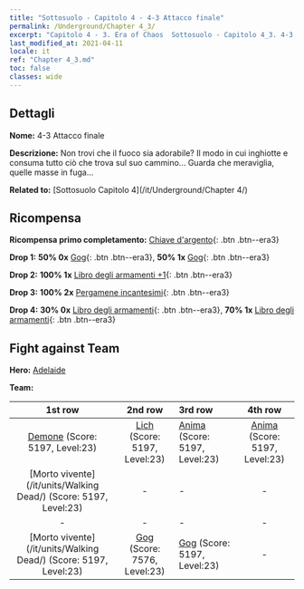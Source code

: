 ```yaml
---
title: "Sottosuolo - Capitolo 4 - 4-3 Attacco finale"
permalink: /Underground/Chapter 4_3/
excerpt: "Capitolo 4 - 3. Era of Chaos  Sottosuolo - Capitolo 4_3. 4-3 Attacco finale"
last_modified_at: 2021-04-11
locale: it
ref: "Chapter 4_3.md"
toc: false
classes: wide
---
```


## Dettagli

 **Nome:** 4-3 Attacco finale

 **Descrizione:** Non trovi che il fuoco sia adorabile? Il modo in cui inghiotte e consuma tutto ciò che trova sul suo cammino... Guarda che meraviglia, quelle masse in fuga...

 **Related to:** [Sottosuolo Capitolo 4](/it/Underground/Chapter 4/)

## Ricompensa

 **Ricompensa primo completamento:** [Chiave d'argento](/it/Items/con_693/){: .btn .btn--era3}

 **Drop 1:** **50% 0x** [Gog](/it/Items/unt_227/){: .btn .btn--era3}, **50% 1x** [Gog](/it/Items/unt_227/){: .btn .btn--era3}

 **Drop 2:** **100% 1x** [Libro degli armamenti +1](/it/Items/mat_25/){: .btn .btn--era3}

 **Drop 3:** **100% 2x** [Pergamene incantesimi](/it/Items/con_694/){: .btn .btn--era3}

 **Drop 4:** **30% 0x** [Libro degli armamenti](/it/Items/mat_18/){: .btn .btn--era3}, **70% 1x** [Libro degli armamenti](/it/Items/mat_18/){: .btn .btn--era3}


## Fight against Team
 **Hero:** [Adelaide](/it/heroes/Adelaide/)

 **Team:**


  | 1st row | 2nd row | 3rd row | 4th row |
  |:----:|:----:|:----|:----:|
  | [Demone](/it/units/Demon/) (Score: 5197, Level:23)  | [Lich](/it/units/Lich/) (Score: 5197, Level:23)  | [Anima](/it/units/Wight/) (Score: 5197, Level:23)  | [Anima](/it/units/Wight/) (Score: 5197, Level:23)  |
  | [Morto vivente](/it/units/Walking Dead/) (Score: 5197, Level:23)  | - | - | - |
  | - | - | - | - |
  | [Morto vivente](/it/units/Walking Dead/) (Score: 5197, Level:23)  | [Gog](/it/units/Gog/) (Score: 7576, Level:23)  | [Gog](/it/units/Gog/) (Score: 5197, Level:23)  | - |


